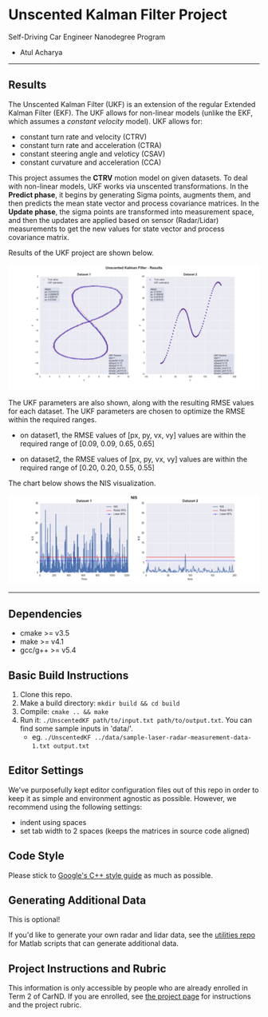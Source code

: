 # Unscented Kalman Filter Project 
Self-Driving Car Engineer Nanodegree Program

- Atul Acharya

---

## Results

The Unscented Kalman Filter (UKF) is an extension of the regular Extended Kalman Filter (EKF). The UKF allows for non-linear models (unlike the EKF, which assumes a _constant velocity_ model). UKF allows for:

- constant turn rate and velocity (CTRV)
- constant turn rate and acceleration (CTRA)
- constant steering angle and veloticy (CSAV)
- constant curvature and acceleration (CCA)

This project assumes the **CTRV** motion model on given datasets. To deal with non-linear models, UKF works via unscented transformations. In the **Predict phase**, it begins by generating Sigma points, augments them, and then predicts the mean state vector and process covariance matrices. In the **Update phase**, the sigma points are transformed into measurement space, and then the updates are applied based on sensor (Radar/Lidar) measurements to get the new values for state vector and process covariance matrix.

Results of the UKF project are shown below.

[//]: # (Image References)
[image1]: ./images/results_vis.png
[image2]: ./images/nis_vis.png

![UKF prediction][image1]

The UKF parameters are also shown, along with the resulting RMSE values for each dataset. The UKF parameters are chosen to optimize the RMSE within the required ranges.

- on dataset1, the RMSE values of [px, py, vx, vy] values are within the required range of [0.09, 0.09, 0.65, 0.65]

- on dataset2, the RMSE values of [px, py, vx, vy] values are within the required range of [0.20, 0.20, 0.55, 0.55]

The chart below shows the NIS visualization.

![NIS results][image2]


---

## Dependencies

* cmake >= v3.5
* make >= v4.1
* gcc/g++ >= v5.4

## Basic Build Instructions

1. Clone this repo.
2. Make a build directory: `mkdir build && cd build`
3. Compile: `cmake .. && make`
4. Run it: `./UnscentedKF path/to/input.txt path/to/output.txt`. You can find
   some sample inputs in 'data/'.
    - eg. `./UnscentedKF ../data/sample-laser-radar-measurement-data-1.txt output.txt`

## Editor Settings

We've purposefully kept editor configuration files out of this repo in order to
keep it as simple and environment agnostic as possible. However, we recommend
using the following settings:

* indent using spaces
* set tab width to 2 spaces (keeps the matrices in source code aligned)

## Code Style

Please stick to [Google's C++ style guide](https://google.github.io/styleguide/cppguide.html) as much as possible.

## Generating Additional Data

This is optional!

If you'd like to generate your own radar and lidar data, see the
[utilities repo](https://github.com/udacity/CarND-Mercedes-SF-Utilities) for
Matlab scripts that can generate additional data.

## Project Instructions and Rubric

This information is only accessible by people who are already enrolled in Term 2
of CarND. If you are enrolled, see [the project page](https://classroom.udacity.com/nanodegrees/nd013/parts/40f38239-66b6-46ec-ae68-03afd8a601c8/modules/0949fca6-b379-42af-a919-ee50aa304e6a/lessons/c3eb3583-17b2-4d83-abf7-d852ae1b9fff/concepts/4d0420af-0527-4c9f-a5cd-56ee0fe4f09e)
for instructions and the project rubric.
